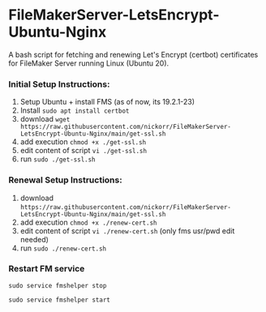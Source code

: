 # FileMakerServer-LetsEncrypt-Ubuntu-Nginx

A bash script for fetching and renewing Let's Encrypt (certbot) certificates for FileMaker Server running Linux (Ubuntu 20).

### Initial Setup Instructions:

1. Setup Ubuntu + install FMS (as of now, its 19.2.1-23)
2. Install `sudo apt install certbot`
3. download `wget https://raw.githubusercontent.com/nickorr/FileMakerServer-LetsEncrypt-Ubuntu-Nginx/main/get-ssl.sh`
4. add execution `chmod +x ./get-ssl.sh`
5. edit content of script `vi ./get-ssl.sh`
6. run `sudo ./get-ssl.sh`

### Renewal Setup Instructions:

1. download `https://raw.githubusercontent.com/nickorr/FileMakerServer-LetsEncrypt-Ubuntu-Nginx/main/get-ssl.sh`
2. add execution `chmod +x ./renew-cert.sh`
3. edit content of script `vi ./renew-cert.sh` (only fms usr/pwd edit needed)
4. run `sudo ./renew-cert.sh`

### Restart FM service

`sudo service fmshelper stop`

`sudo service fmshelper start`

